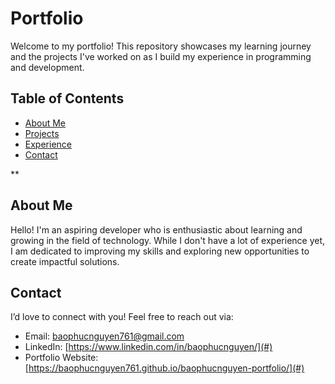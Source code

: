 # Portfolio

Welcome to my portfolio! This repository showcases my learning journey and the projects I've worked on as I build my experience in programming and development.

## Table of Contents

- [About Me](#about-me)
- [Projects](#projects)
- [Experience](#skills)
- [Contact](#contact)

**
## About Me

Hello! I'm an aspiring developer who is enthusiastic about learning and growing in the field of technology. While I don't have a lot of experience yet, I am dedicated to improving my skills and exploring new opportunities to create impactful solutions.

## Contact

I’d love to connect with you! Feel free to reach out via:

- Email: [baophucnguyen761@gmail.com](mailto:baophucnguyen761@gmail.com)
- LinkedIn: [https://www.linkedin.com/in/baophucnguyen/](#)
- Portfolio Website: [https://baophucnguyen761.github.io/baophucnguyen-portfolio/](#)
